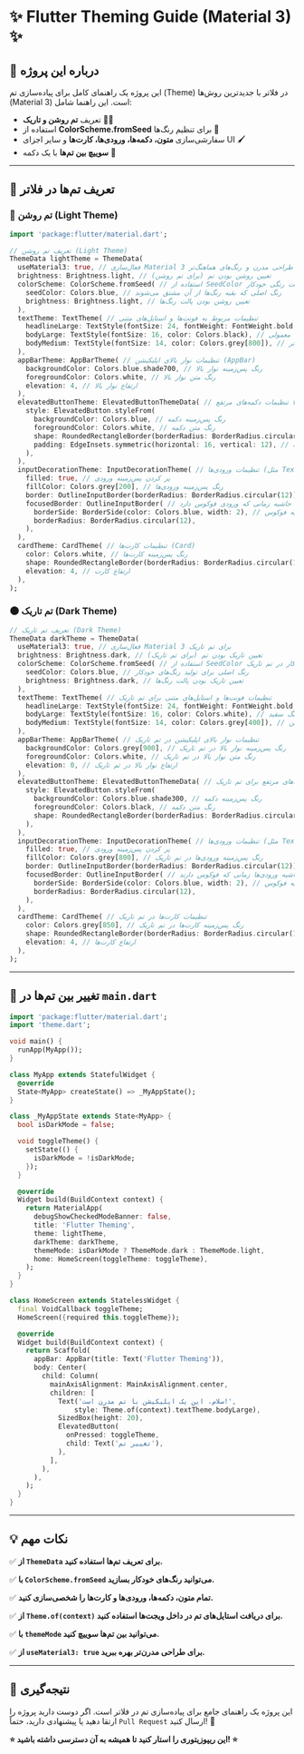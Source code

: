 # ✨ Flutter Theming Guide (Material 3) ✨

## 🌟 درباره این پروژه
این پروژه یک راهنمای کامل برای پیاده‌سازی تم (Theme) در فلاتر با جدیدترین روش‌ها (Material 3) است. این راهنما شامل:

- تعریف **تم روشن و تاریک** 🌟🌑
- استفاده از **ColorScheme.fromSeed** برای تنظیم رنگ‌ها 💟
- سفارشی‌سازی **متون، دکمه‌ها، ورودی‌ها، کارت‌ها** و سایر اجزای UI 🖌️
- **سوییچ بین تم‌ها** با یک دکمه 🔄

---

## 💪 تعریف تم‌ها در فلاتر

### 🌟 تم روشن (Light Theme)
```dart
import 'package:flutter/material.dart';

// تعریف تم روشن (Light Theme)  
ThemeData lightTheme = ThemeData(
  useMaterial3: true, // فعال‌سازی Material 3 برای داشتن طراحی مدرن و رنگ‌های هماهنگ‌تر
  brightness: Brightness.light, // تعیین روشن بودن تم (برای تم روشن)
  colorScheme: ColorScheme.fromSeed( // استفاده از SeedColor برای ایجاد پالت رنگی خودکار
    seedColor: Colors.blue, // رنگ اصلی که بقیه رنگ‌ها از آن مشتق می‌شوند
    brightness: Brightness.light, // تعیین روشن بودن پالت رنگ‌ها
  ),
  textTheme: TextTheme( // تنظیمات مربوط به فونت‌ها و استایل‌های متنی
    headlineLarge: TextStyle(fontSize: 24, fontWeight: FontWeight.bold, color: Colors.black), // تنظیم تیتر بزرگ
    bodyLarge: TextStyle(fontSize: 16, color: Colors.black), // تنظیم متن معمولی
    bodyMedium: TextStyle(fontSize: 14, color: Colors.grey[800]), // تنظیم متن با اندازه کوچک‌تر
  ),
  appBarTheme: AppBarTheme( // تنظیمات نوار بالای اپلیکیشن (AppBar)
    backgroundColor: Colors.blue.shade700, // رنگ پس‌زمینه نوار بالا
    foregroundColor: Colors.white, // رنگ متن نوار بالا
    elevation: 4, // ارتفاع نوار بالا
  ),
  elevatedButtonTheme: ElevatedButtonThemeData( // تنظیمات دکمه‌های مرتفع (ElevatedButton)
    style: ElevatedButton.styleFrom(
      backgroundColor: Colors.blue, // رنگ پس‌زمینه دکمه
      foregroundColor: Colors.white, // رنگ متن دکمه
      shape: RoundedRectangleBorder(borderRadius: BorderRadius.circular(12)), // شکل دکمه
      padding: EdgeInsets.symmetric(horizontal: 16, vertical: 12), // تنظیمات فاصله‌های دکمه
    ),
  ),
  inputDecorationTheme: InputDecorationTheme( // تنظیمات ورودی‌ها (مثل TextField)
    filled: true, // پر کردن پس‌زمینه ورودی
    fillColor: Colors.grey[200], // رنگ پس‌زمینه ورودی‌ها
    border: OutlineInputBorder(borderRadius: BorderRadius.circular(12)), // تنظیمات حاشیه ورودی‌ها
    focusedBorder: OutlineInputBorder( // تنظیمات حاشیه زمانی که ورودی فوکوس دارد
      borderSide: BorderSide(color: Colors.blue, width: 2), // رنگ و عرض حاشیه فوکوس
      borderRadius: BorderRadius.circular(12),
    ),
  ),
  cardTheme: CardTheme( // تنظیمات کارت‌ها (Card)
    color: Colors.white, // رنگ پس‌زمینه کارت‌ها
    shape: RoundedRectangleBorder(borderRadius: BorderRadius.circular(16)), // تنظیمات گوشه‌های کارت
    elevation: 4, // ارتفاع کارت
  ),
);
```

### 🌑 تم تاریک (Dark Theme)
```dart
// تعریف تم تاریک (Dark Theme)  
ThemeData darkTheme = ThemeData(
  useMaterial3: true, // فعال‌سازی Material 3 برای تم تاریک
  brightness: Brightness.dark, // تعیین تاریک بودن تم (برای تم تاریک)
  colorScheme: ColorScheme.fromSeed( // استفاده از SeedColor برای پالت رنگی خودکار در تم تاریک
    seedColor: Colors.blue, // رنگ اصلی برای تولید رنگ‌های خودکار
    brightness: Brightness.dark, // تعیین تاریک بودن پالت رنگ‌ها
  ),
  textTheme: TextTheme( // تنظیمات فونت‌ها و استایل‌های متنی برای تم تاریک
    headlineLarge: TextStyle(fontSize: 24, fontWeight: FontWeight.bold, color: Colors.white), // تیتر بزرگ با رنگ سفید
    bodyLarge: TextStyle(fontSize: 16, color: Colors.white), // متن معمولی با رنگ سفید
    bodyMedium: TextStyle(fontSize: 14, color: Colors.grey[400]), // متن کوچک با رنگ خاکی روشن
  ),
  appBarTheme: AppBarTheme( // تنظیمات نوار بالای اپلیکیشن در تم تاریک
    backgroundColor: Colors.grey[900], // رنگ پس‌زمینه نوار بالا در تم تاریک
    foregroundColor: Colors.white, // رنگ متن نوار بالا در تم تاریک
    elevation: 0, // ارتفاع نوار بالا در تم تاریک
  ),
  elevatedButtonTheme: ElevatedButtonThemeData( // تنظیمات دکمه‌های مرتفع برای تم تاریک
    style: ElevatedButton.styleFrom(
      backgroundColor: Colors.blue.shade300, // رنگ پس‌زمینه دکمه
      foregroundColor: Colors.black, // رنگ متن دکمه
      shape: RoundedRectangleBorder(borderRadius: BorderRadius.circular(12)), // شکل دکمه
    ),
  ),
  inputDecorationTheme: InputDecorationTheme( // تنظیمات ورودی‌ها (مثل TextField) در تم تاریک
    filled: true, // پر کردن پس‌زمینه ورودی
    fillColor: Colors.grey[800], // رنگ پس‌زمینه ورودی‌ها در تم تاریک
    border: OutlineInputBorder(borderRadius: BorderRadius.circular(12)), // حاشیه ورودی‌ها
    focusedBorder: OutlineInputBorder( // حاشیه ورودی‌ها زمانی که فوکوس دارند
      borderSide: BorderSide(color: Colors.blue, width: 2), // رنگ و عرض حاشیه فوکوس
      borderRadius: BorderRadius.circular(12),
    ),
  ),
  cardTheme: CardTheme( // تنظیمات کارت‌ها در تم تاریک
    color: Colors.grey[850], // رنگ پس‌زمینه کارت‌ها در تم تاریک
    shape: RoundedRectangleBorder(borderRadius: BorderRadius.circular(16)), // گوشه‌های کارت
    elevation: 4, // ارتفاع کارت‌ها
  ),
);
```

---

## 🔄 تغییر بین تم‌ها در `main.dart`
```dart
import 'package:flutter/material.dart';
import 'theme.dart';

void main() {
  runApp(MyApp());
}

class MyApp extends StatefulWidget {
  @override
  State<MyApp> createState() => _MyAppState();
}

class _MyAppState extends State<MyApp> {
  bool isDarkMode = false;

  void toggleTheme() {
    setState(() {
      isDarkMode = !isDarkMode;
    });
  }

  @override
  Widget build(BuildContext context) {
    return MaterialApp(
      debugShowCheckedModeBanner: false,
      title: 'Flutter Theming',
      theme: lightTheme,
      darkTheme: darkTheme,
      themeMode: isDarkMode ? ThemeMode.dark : ThemeMode.light,
      home: HomeScreen(toggleTheme: toggleTheme),
    );
  }
}

class HomeScreen extends StatelessWidget {
  final VoidCallback toggleTheme;
  HomeScreen({required this.toggleTheme});

  @override
  Widget build(BuildContext context) {
    return Scaffold(
      appBar: AppBar(title: Text('Flutter Theming')),
      body: Center(
        child: Column(
          mainAxisAlignment: MainAxisAlignment.center,
          children: [
            Text('سلام، این یک اپلیکیشن با تم مدرن است!',
                style: Theme.of(context).textTheme.bodyLarge),
            SizedBox(height: 20),
            ElevatedButton(
              onPressed: toggleTheme,
              child: Text('تغییر تم'),
            ),
          ],
        ),
      ),
    );
  }
}
```

---

## 💡 نکات مهم
✅ **از `ThemeData` برای تعریف تم‌ها استفاده کنید.**

✅ **با `ColorScheme.fromSeed` می‌توانید رنگ‌های خودکار بسازید.**

✅ **تمام متون، دکمه‌ها، ورودی‌ها و کارت‌ها را شخصی‌سازی کنید.**

✅ **از `Theme.of(context)` برای دریافت استایل‌های تم در داخل ویجت‌ها استفاده کنید.**

✅ **با `themeMode` می‌توانید بین تم‌ها سوییچ کنید.**

✅ **از `useMaterial3: true` برای طراحی مدرن‌تر بهره ببرید.**

---

## 🎉 نتیجه‌گیری
این پروژه یک راهنمای جامع برای پیاده‌سازی تم در فلاتر است. اگر دوست دارید پروژه را ارتقا دهید یا پیشنهادی دارید، حتماً `Pull Request` ارسال کنید! 🚀

**⭐ این ریپوزیتوری را استار کنید تا همیشه به آن دسترسی داشته باشید! ⭐**

